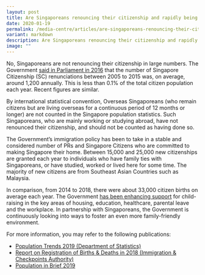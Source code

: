 ```yaml
---
layout: post
title: Are Singaporeans renouncing their citizenship and rapidly being replaced?
date: 2020-01-19
permalink: /media-centre/articles/are-singaporeans-renouncing-their-citizenship-and-rapidly-being-replaced/
variant: markdown
description: Are Singaporeans renouncing their citizenship and rapidly being replaced?
image: ""
---
```

No, Singaporeans are not renouncing their citizenship in large numbers.  The Government [said in Parliament in 2016](https://sprs.parl.gov.sg/search/#/sprs3topic?reportid=written-answer-3252) that the number of Singapore Citizenship (SC) renunciations between 2005 to 2015 was, on average, around 1,200 annually. This is less than 0.1% of the total citizen population each year. Recent figures are similar.

By international statistical convention, Overseas Singaporeans (who remain citizens but are living overseas for a continuous period of 12 months or longer) are not counted in the Singapore population statistics. Such Singaporeans, who are mainly working or studying abroad, have not renounced their citizenship, and should not be counted as having done so.

The Government’s immigration policy has been to take in a stable and considered number of PRs and Singapore Citizens who are committed to making Singapore their home. Between 15,000 and 25,000 new citizenships are granted each year to individuals who have family ties with Singaporeans, or have studied, worked or lived here for some time. The majority of new citizens are from Southeast Asian Countries such as Malaysia.

In comparison, from 2014 to 2018, there were about 33,000 citizen births on average each year. The Government [has been enhancing support](https://www.strategygroup.gov.sg/media-centre/press-releases/making-singapore-a-great-place-for-families) for child-raising in the key areas of housing, education, healthcare, parental leave and the workplace. In partnership with Singaporeans, the Government is continuously looking into ways to foster an even more family-friendly environment.

For more information, you may refer to the following publications:

* [Population Trends 2019 (Department of Statistics)](https://www.singstat.gov.sg/publications/population/population-trends)  
* [Report on Registration of Births & Deaths in 2018 (Immigration & Checkpoints Authority)](https://www.ica.gov.sg/docs/default-source/ica/stats/annual-bd-statistics/stats_2018_annual_rbd_report.pdf)  
* [Population in Brief 2019](/media-centre/publications/population-in-brief)